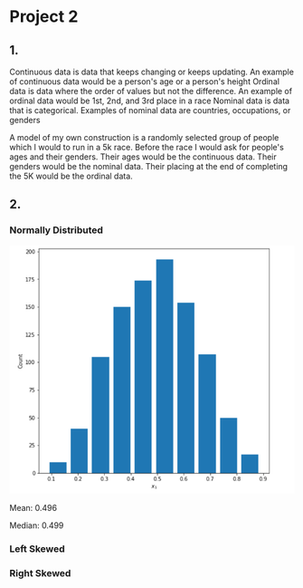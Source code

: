 # Project 2

## 1. 
Continuous data is data that keeps changing or keeps updating. An example of continuous data would be a person's age or a person's height
Ordinal data is data where the order of values but not the difference. An example of ordinal data would be 1st, 2nd, and 3rd place in a race
Nominal data is data that is categorical. Examples of nominal data are countries, occupations, or genders

A model of my own construction is a randomly selected group of people which I would to run in a 5k race. Before the race I would ask for people's ages and their genders. Their ages would be the continuous data. Their genders would be the nominal data. Their placing at the end of completing the 5K would be the ordinal data.

## 2.
### Normally Distributed
![](normal.PNG)

Mean: 0.496

Median: 0.499


### Left Skewed


### Right Skewed
